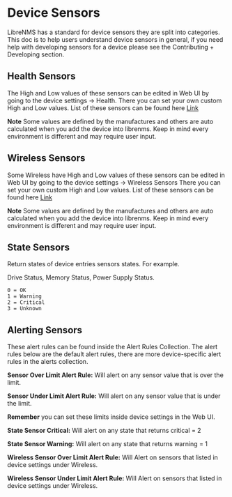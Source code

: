 # Device Sensors

LibreNMS has a standard for device sensors they are split into
categories. This doc is to help users understand device sensors in
general, if you need help with developing sensors for a device please
see the Contributing + Developing section.

## Health Sensors

The High and Low values of these sensors can be edited in Web UI by
going to the device settings -> Health. There you can set your own
custom High and Low values. List of these sensors can be found here
[Link](../Developing/os/Health-Information.md)

**Note** Some values are defined by the manufactures and others are
auto calculated when you add the device into librenms. Keep in mind
every environment is different and may require user input.

## Wireless Sensors

Some Wireless have  High and Low values of these sensors can be edited
in Web UI by going to the device settings -> Wireless Sensors There
you can set your own custom High and Low values. List of these sensors
can be found here [Link](../Developing/os/Wireless-Sensors.md)

**Note** Some values are defined by the manufactures and others are
auto calculated when you add the device into librenms. Keep in mind
every environment is different and may require user input.

## State Sensors

Return states of device entries sensors states. For example.

Drive Status, Memory Status, Power Supply Status.

```
0 = OK
1 = Warning
2 = Critical
3 = Unknown
```

## Alerting Sensors

These alert rules can be found inside the Alert Rules Collection. The
alert rules below are the default alert rules, there are more
device-specific alert rules in the alerts collection.

**Sensor Over Limit Alert Rule:**  Will alert on any sensor value that
is over the limit.

**Sensor Under Limit Alert Rule:** Will alert on any sensor value that
is under the limit.

**Remember** you can set these limits inside device settings in the Web UI.

**State Sensor Critical:** Will alert on any state that returns critical = 2

**State Sensor Warning:** Will alert on any state that returns warning = 1

**Wireless Sensor Over Limit Alert Rule:** Will Alert on sensors that
listed in device settings under Wireless.

**Wireless Sensor Under Limit Alert Rule:** Will Alert on sensors that
listed in device settings under Wireless.
